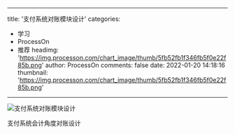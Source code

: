 
---
title: '支付系统对账模块设计'
categories: 
 - 学习
 - ProcessOn
 - 推荐
headimg: 'https://img.processon.com/chart_image/thumb/5fb52fb1f346fb5f0e22f85b.png'
author: ProcessOn
comments: false
date: 2022-01-20 14:18:16
thumbnail: 'https://img.processon.com/chart_image/thumb/5fb52fb1f346fb5f0e22f85b.png'
---

<div>   
<img class="thumb" alt="支付系统对账模块设计" src="https://img.processon.com/chart_image/thumb/5fb52fb1f346fb5f0e22f85b.png" referrerpolicy="no-referrer">
<p>支付系统会计角度对账设计</p>  
</div>
            
